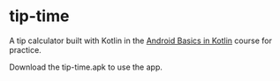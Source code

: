 # tip-time
A tip calculator built with Kotlin in the [Android Basics in Kotlin](https://developer.android.com/courses/android-basics-kotlin/course) course for practice.

Download the tip-time.apk to use the app.
